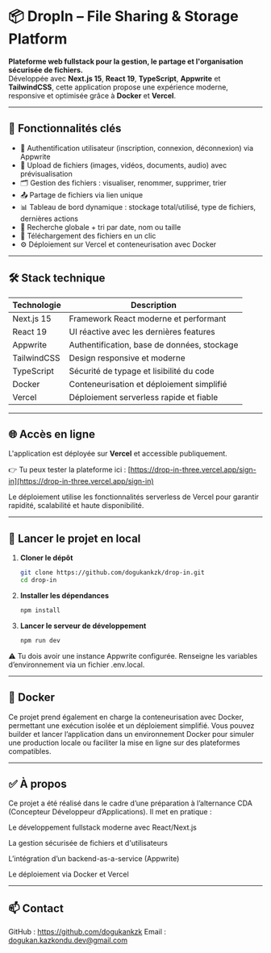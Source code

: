 
# 📦 DropIn – File Sharing & Storage Platform


**Plateforme web fullstack pour la gestion, le partage et l'organisation sécurisée de fichiers.**  
Développée avec **Next.js 15**, **React 19**, **TypeScript**, **Appwrite** et **TailwindCSS**, cette application propose une expérience moderne, responsive et optimisée grâce à **Docker** et **Vercel**.

---

## 🚀 Fonctionnalités clés

- 🔐 Authentification utilisateur (inscription, connexion, déconnexion) via Appwrite  
- 📁 Upload de fichiers (images, vidéos, documents, audio) avec prévisualisation  
- 🗂️ Gestion des fichiers : visualiser, renommer, supprimer, trier  
- 📤 Partage de fichiers via lien unique  
- 📊 Tableau de bord dynamique : stockage total/utilisé, type de fichiers, dernières actions  
- 🔎 Recherche globale + tri par date, nom ou taille  
- 💾 Téléchargement des fichiers en un clic  
- ⚙️ Déploiement sur Vercel et conteneurisation avec Docker  

---

## 🛠️ Stack technique

| Technologie   | Description                                      |
|--------------|--------------------------------------------------|
| Next.js 15   | Framework React moderne et performant            |
| React 19     | UI réactive avec les dernières features          |
| Appwrite     | Authentification, base de données, stockage      |
| TailwindCSS  | Design responsive et moderne                     |
| TypeScript   | Sécurité de typage et lisibilité du code         |
| Docker       | Conteneurisation et déploiement simplifié        |
| Vercel       | Déploiement serverless rapide et fiable          |

---

## 🌐 Accès en ligne

L'application est déployée sur **Vercel** et accessible publiquement.

👉 Tu peux tester la plateforme ici : [https://drop-in-three.vercel.app/sign-in](https://drop-in-three.vercel.app/sign-in)

Le déploiement utilise les fonctionnalités serverless de Vercel pour garantir rapidité, scalabilité et haute disponibilité.

---

## 🧪 Lancer le projet en local

1. **Cloner le dépôt**
   ```bash
   git clone https://github.com/dogukankzk/drop-in.git
   cd drop-in

2. **Installer les dépendances**
   ```bash
   npm install

3. **Lancer le serveur de développement**
   ```bash
   npm run dev

⚠️ Tu dois avoir une instance Appwrite configurée. Renseigne les variables d’environnement via un fichier .env.local.

---

## 🐳 Docker

Ce projet prend également en charge la conteneurisation avec Docker, permettant une exécution isolée et un déploiement simplifié.
Vous pouvez builder et lancer l’application dans un environnement Docker pour simuler une production locale ou faciliter la mise en ligne sur des plateformes compatibles.

---

## ✅ À propos

Ce projet a été réalisé dans le cadre d’une préparation à l’alternance CDA (Concepteur Développeur d’Applications). Il met en pratique :

Le développement fullstack moderne avec React/Next.js

La gestion sécurisée de fichiers et d'utilisateurs

L’intégration d’un backend-as-a-service (Appwrite)

Le déploiement via Docker et Vercel

---

## 📫 Contact
GitHub : https://github.com/dogukankzk
Email : dogukan.kazkondu.dev@gmail.com
